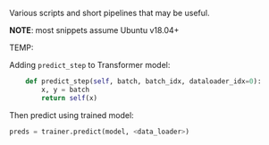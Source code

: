 Various scripts and short pipelines that may be useful.

**NOTE**: most snippets assume Ubuntu v18.04+

TEMP:

Adding `predict_step` to Transformer model:

```python
    def predict_step(self, batch, batch_idx, dataloader_idx=0):
        x, y = batch
        return self(x)
```

Then predict using trained model:

```python
preds = trainer.predict(model, <data_loader>)
```

